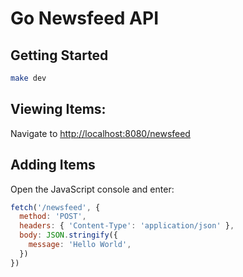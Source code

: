 # Go Newsfeed API

## Getting Started

```bash
make dev
```

## Viewing Items:

Navigate to [http://localhost:8080/newsfeed](http://localhost:8080/newsfeed)

## Adding Items

Open the JavaScript console and enter:

```javascript
fetch('/newsfeed', {
  method: 'POST',
  headers: { 'Content-Type': 'application/json' },
  body: JSON.stringify({ 
    message: 'Hello World',
  })
})
```
